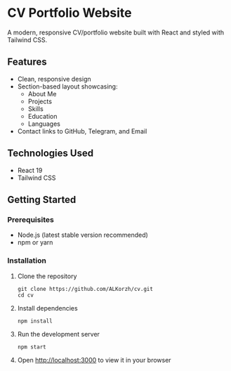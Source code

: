# CV Portfolio Website

A modern, responsive CV/portfolio website built with React and styled with Tailwind CSS.

## Features

- Clean, responsive design
- Section-based layout showcasing:
  - About Me
  - Projects
  - Skills
  - Education
  - Languages
- Contact links to GitHub, Telegram, and Email

## Technologies Used

- React 19
- Tailwind CSS


## Getting Started

### Prerequisites

- Node.js (latest stable version recommended)
- npm or yarn

### Installation

1. Clone the repository
   ```
   git clone https://github.com/ALKorzh/cv.git
   cd cv
   ```

2. Install dependencies
   ```
   npm install
   ```

3. Run the development server
   ```
   npm start
   ```
   
4. Open [http://localhost:3000](http://localhost:3000) to view it in your browser
